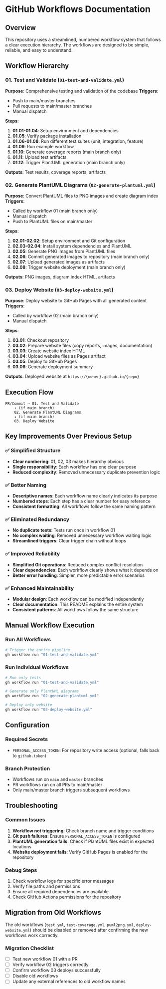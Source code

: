 # GitHub Workflows Documentation

## Overview

This repository uses a streamlined, numbered workflow system that follows a clear execution hierarchy. The workflows are designed to be simple, reliable, and easy to understand.

## Workflow Hierarchy

### 01. Test and Validate (`01-test-and-validate.yml`)
**Purpose**: Comprehensive testing and validation of the codebase
**Triggers**: 
- Push to main/master branches
- Pull requests to main/master branches
- Manual dispatch

**Steps**:
1. **01.01-01.04**: Setup environment and dependencies
2. **01.05**: Verify package installation
3. **01.06-01.08**: Run different test suites (unit, integration, feature)
4. **01.09**: Run example workflow
5. **01.10**: Generate coverage reports (main branch only)
6. **01.11**: Upload test artifacts
7. **01.12**: Trigger PlantUML generation (main branch only)

**Outputs**: Test results, coverage reports, artifacts

### 02. Generate PlantUML Diagrams (`02-generate-plantuml.yml`)
**Purpose**: Convert PlantUML files to PNG images and create diagram index
**Triggers**:
- Called by workflow 01 (main branch only)
- Manual dispatch
- Push to PlantUML files on main/master

**Steps**:
1. **02.01-02.02**: Setup environment and Git configuration
2. **02.03-02.04**: Install system dependencies and PlantUML
3. **02.05**: Generate PNG images from PlantUML files
4. **02.06**: Commit generated images to repository (main branch only)
5. **02.07**: Upload generated images as artifacts
6. **02.08**: Trigger website deployment (main branch only)

**Outputs**: PNG images, diagram index HTML, artifacts

### 03. Deploy Website (`03-deploy-website.yml`)
**Purpose**: Deploy website to GitHub Pages with all generated content
**Triggers**:
- Called by workflow 02 (main branch only)
- Manual dispatch

**Steps**:
1. **03.01**: Checkout repository
2. **03.02**: Prepare website files (copy reports, images, documentation)
3. **03.03**: Create website index HTML
4. **03.04**: Upload website files as Pages artifact
5. **03.05**: Deploy to GitHub Pages
6. **03.06**: Generate deployment summary

**Outputs**: Deployed website at `https://{owner}.github.io/{repo}`

## Execution Flow

```
PR/Commit → 01. Test and Validate
    ↓ (if main branch)
    02. Generate PlantUML Diagrams
    ↓ (if main branch)
    03. Deploy Website
```

## Key Improvements Over Previous Setup

### ✅ **Simplified Structure**
- **Clear numbering**: 01, 02, 03 makes hierarchy obvious
- **Single responsibility**: Each workflow has one clear purpose
- **Reduced complexity**: Removed unnecessary duplicate prevention logic

### ✅ **Better Naming**
- **Descriptive names**: Each workflow name clearly indicates its purpose
- **Numbered steps**: Each step has a clear number for easy reference
- **Consistent formatting**: All workflows follow the same naming pattern

### ✅ **Eliminated Redundancy**
- **No duplicate tests**: Tests run once in workflow 01
- **No complex waiting**: Removed unnecessary workflow waiting logic
- **Streamlined triggers**: Clear trigger chain without loops

### ✅ **Improved Reliability**
- **Simplified Git operations**: Reduced complex conflict resolution
- **Clear dependencies**: Each workflow clearly shows what it depends on
- **Better error handling**: Simpler, more predictable error scenarios

### ✅ **Enhanced Maintainability**
- **Modular design**: Each workflow can be modified independently
- **Clear documentation**: This README explains the entire system
- **Consistent patterns**: All workflows follow the same structure

## Manual Workflow Execution

### Run All Workflows
```bash
# Trigger the entire pipeline
gh workflow run "01-test-and-validate.yml"
```

### Run Individual Workflows
```bash
# Run only tests
gh workflow run "01-test-and-validate.yml"

# Generate only PlantUML diagrams
gh workflow run "02-generate-plantuml.yml"

# Deploy only website
gh workflow run "03-deploy-website.yml"
```

## Configuration

### Required Secrets
- `PERSONAL_ACCESS_TOKEN`: For repository write access (optional, falls back to `github.token`)

### Branch Protection
- Workflows run on `main` and `master` branches
- PR workflows run on all PRs to main/master
- Only main/master branch triggers subsequent workflows

## Troubleshooting

### Common Issues

1. **Workflow not triggering**: Check branch name and trigger conditions
2. **Git push failures**: Ensure `PERSONAL_ACCESS_TOKEN` is configured
3. **PlantUML generation fails**: Check if PlantUML files exist in expected locations
4. **Website deployment fails**: Verify GitHub Pages is enabled for the repository

### Debug Steps

1. Check workflow logs for specific error messages
2. Verify file paths and permissions
3. Ensure all required dependencies are available
4. Check GitHub Actions permissions for the repository

## Migration from Old Workflows

The old workflows (`test.yml`, `test-coverage.yml`, `puml2png.yml`, `deploy-website.yml`) should be disabled or removed after confirming the new workflows work correctly.

### Migration Checklist
- [ ] Test new workflow 01 with a PR
- [ ] Verify workflow 02 triggers correctly
- [ ] Confirm workflow 03 deploys successfully
- [ ] Disable old workflows
- [ ] Update any external references to old workflow names